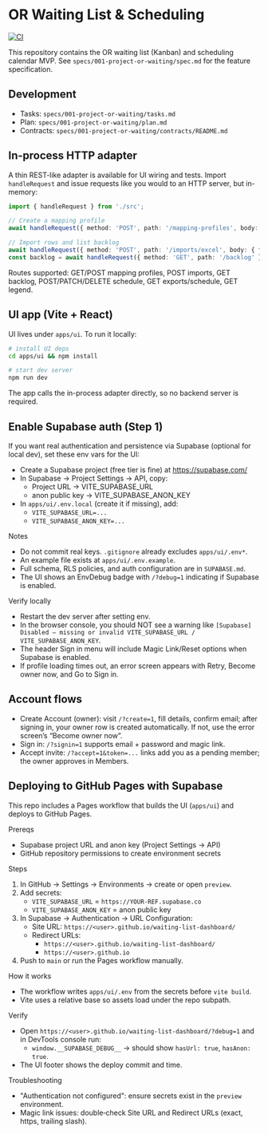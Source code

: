 # OR Waiting List & Scheduling

[![CI](https://github.com/alshakhasm/waiting-list-dashboard/actions/workflows/ci.yml/badge.svg?branch=main)](https://github.com/alshakhasm/waiting-list-dashboard/actions/workflows/ci.yml)

This repository contains the OR waiting list (Kanban) and scheduling calendar MVP. See `specs/001-project-or-waiting/spec.md` for the feature specification.

## Development
- Tasks: `specs/001-project-or-waiting/tasks.md`
- Plan: `specs/001-project-or-waiting/plan.md`
- Contracts: `specs/001-project-or-waiting/contracts/README.md`

## In-process HTTP adapter
A thin REST-like adapter is available for UI wiring and tests. Import `handleRequest` and issue requests like you would to an HTTP server, but in-memory:

```ts
import { handleRequest } from './src';

// Create a mapping profile
await handleRequest({ method: 'POST', path: '/mapping-profiles', body: { name: 'Default', owner: 'ops', fieldMappings: { A: 'a' } } });

// Import rows and list backlog
await handleRequest({ method: 'POST', path: '/imports/excel', body: { fileName: 'seed.xlsx', rows: [ { patientName: 'A', mrn: '1', procedure: 'Proc', estDurationMin: 30 } ] } });
const backlog = await handleRequest({ method: 'GET', path: '/backlog' });
```

Routes supported: GET/POST mapping profiles, POST imports, GET backlog, POST/PATCH/DELETE schedule, GET exports/schedule, GET legend.

## UI app (Vite + React)
UI lives under `apps/ui`. To run it locally:

```bash
# install UI deps
cd apps/ui && npm install

# start dev server
npm run dev
```

The app calls the in-process adapter directly, so no backend server is required.

## Enable Supabase auth (Step 1)
If you want real authentication and persistence via Supabase (optional for local dev), set these env vars for the UI:

- Create a Supabase project (free tier is fine) at https://supabase.com/
- In Supabase → Project Settings → API, copy:
	- Project URL → VITE_SUPABASE_URL
	- anon public key → VITE_SUPABASE_ANON_KEY
- In `apps/ui/.env.local` (create it if missing), add:
	- `VITE_SUPABASE_URL=...`
	- `VITE_SUPABASE_ANON_KEY=...`

Notes
- Do not commit real keys. `.gitignore` already excludes `apps/ui/.env*`.
- An example file exists at `apps/ui/.env.example`.
- Full schema, RLS policies, and auth configuration are in `SUPABASE.md`.
 - The UI shows an EnvDebug badge with `/?debug=1` indicating if Supabase is enabled.

Verify locally
- Restart the dev server after setting env.
- In the browser console, you should NOT see a warning like `[Supabase] Disabled — missing or invalid VITE_SUPABASE_URL / VITE_SUPABASE_ANON_KEY`.
- The header Sign in menu will include Magic Link/Reset options when Supabase is enabled.
 - If profile loading times out, an error screen appears with Retry, Become owner now, and Go to Sign in.

## Account flows

- Create Account (owner): visit `/?create=1`, fill details, confirm email; after signing in, your owner row is created automatically. If not, use the error screen’s “Become owner now”.
- Sign in: `/?signin=1` supports email + password and magic link.
- Accept invite: `/?accept=1&token=...` links add you as a pending member; the owner approves in Members.


## Deploying to GitHub Pages with Supabase

This repo includes a Pages workflow that builds the UI (`apps/ui`) and deploys to GitHub Pages.

Prereqs
- Supabase project URL and anon key (Project Settings → API)
- GitHub repository permissions to create environment secrets

Steps
1. In GitHub → Settings → Environments → create or open `preview`.
2. Add secrets:
	 - `VITE_SUPABASE_URL` = `https://YOUR-REF.supabase.co`
	 - `VITE_SUPABASE_ANON_KEY` = anon public key
3. In Supabase → Authentication → URL Configuration:
	 - Site URL: `https://<user>.github.io/waiting-list-dashboard/`
	 - Redirect URLs:
		 - `https://<user>.github.io/waiting-list-dashboard/`
		 - `https://<user>.github.io`
4. Push to `main` or run the Pages workflow manually.

How it works
- The workflow writes `apps/ui/.env` from the secrets before `vite build`.
- Vite uses a relative base so assets load under the repo subpath.

Verify
- Open `https://<user>.github.io/waiting-list-dashboard/?debug=1` and in DevTools console run:
	- `window.__SUPABASE_DEBUG__` → should show `hasUrl: true`, `hasAnon: true`.
- The UI footer shows the deploy commit and time.

Troubleshooting
- "Authentication not configured": ensure secrets exist in the `preview` environment.
- Magic link issues: double‑check Site URL and Redirect URLs (exact, https, trailing slash).


<!-- ci: pages ping 2025-10-11 -->


